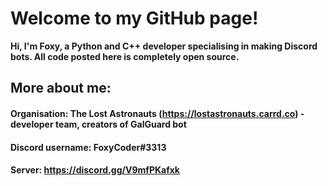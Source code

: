 # Welcome to my GitHub page!
**Hi, I'm Foxy, a Python and C++ developer specialising in making Discord bots. All code posted here is completely open source.**

## More about me:
#### Organisation: The Lost Astronauts (https://lostastronauts.carrd.co) - developer team, creators of GalGuard bot
#### Discord username: FoxyCoder#3313
#### Server: https://discord.gg/V9mfPKafxk

